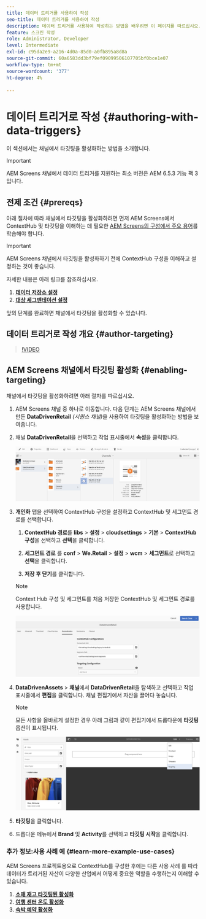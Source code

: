 ```yaml
---
title: 데이터 트리거를 사용하여 작성
seo-title: 데이터 트리거를 사용하여 작성
description: 데이터 트리거를 사용하여 작성하는 방법을 배우려면 이 페이지를 따르십시오.
feature: 스크린 작성
role: Administrator, Developer
level: Intermediate
exl-id: c95da2e9-a216-4d0a-85d0-a0fb895a8d8a
source-git-commit: 60a6583dd3bf79ef09099506107705bf0bce1e07
workflow-type: tm+mt
source-wordcount: '377'
ht-degree: 4%

---
```


# 데이터 트리거로 작성 {#authoring-with-data-triggers}

이 섹션에서는 채널에서 타깃팅을 활성화하는 방법을 소개합니다.

>[!IMPORTANT]
>
>AEM Screens 채널에서 데이터 트리거를 지원하는 최소 버전은 AEM 6.5.3 기능 팩 3입니다.

## 전제 조건 {#prereqs}

아래 절차에 따라 채널에서 타깃팅을 활성화하려면 먼저 AEM Screens에서 ContextHub 및 타깃팅을 이해하는 데 필요한 [AEM Screens의 구성에서 주요 용어](configuring-context-hub.md)를 학습해야 합니다.

>[!IMPORTANT]
>
>AEM Screens 채널에서 타깃팅을 활성화하기 전에 ContextHub 구성을 이해하고 설정하는 것이 좋습니다.

자세한 내용은 아래 링크를 참조하십시오.

1. **[데이터 저장소 설정](configuring-context-hub.md)**
1. **[대상 세그멘테이션 설정](configuring-context-hub.md)**

앞의 단계를 완료하면 채널에서 타깃팅을 활성화할 수 있습니다.

## 데이터 트리거로 작성 개요 {#author-targeting}

>[!VIDEO](https://video.tv.adobe.com/v/31921)

## AEM Screens 채널에서 타깃팅 활성화 {#enabling-targeting}

채널에서 타깃팅을 활성화하려면 아래 절차를 따르십시오.

1. AEM Screens 채널 중 하나로 이동합니다. 다음 단계는 AEM Screens 채널에서 만든 **DataDrivenRetail** *(시퀀스 채널)*&#x200B;을 사용하여 타깃팅을 활성화하는 방법을 보여줍니다.

1. 채널 **DataDrivenRetail**&#x200B;을 선택하고 작업 표시줄에서 **속성**&#x200B;을 클릭합니다.

   ![screen_shot_2019-05-01at43332pm](assets/screen_shot_2019-05-01at43332pm.png)

1. **개인화** 탭을 선택하여 ContextHub 구성을 설정하고 ContextHub 및 세그먼트 경로를 선택합니다.

   1. **ContextHub 경로**&#x200B;를 **libs** > **설정** > **cloudsettings** > **기본** > **ContextHub 구성**&#x200B;을 선택하고 **선택**&#x200B;을 클릭합니다.

   1. **세그먼트 경로** 를 **conf** > **We.Retail** > **설정** > **wcm** > **세그먼트**&#x200B;로 선택하고 **선택**&#x200B;을 클릭합니다.

   1. **저장 후 닫기**&#x200B;를 클릭합니다.
   >[!NOTE]
   >
   >Context Hub 구성 및 세그먼트를 처음 저장한 ContextHub 및 세그먼트 경로를 사용합니다.

   ![screen_shot_2019-05-01at44030pm](assets/screen_shot_2019-05-01at44030pm.png)

1. **DataDrivenAssets** > **채널**&#x200B;에서 **DataDrivenRetail**&#x200B;을 탐색하고 선택하고 작업 표시줄에서 **편집**&#x200B;을 클릭합니다. 채널 편집기에서 자산을 끌어다 놓습니다.

   >[!NOTE]
   >
   >모든 사항을 올바르게 설정한 경우 아래 그림과 같이 편집기에서 드롭다운에 **타깃팅** 옵션이 표시됩니다.

   ![screen_shot_2019-05-01at44231pm](assets/screen_shot_2019-05-01at44231pm.png)

1. **타깃팅**&#x200B;을 클릭합니다.

1. 드롭다운 메뉴에서 **Brand** 및 **Activity**&#x200B;를 선택하고 **타깃팅 시작**&#x200B;을 클릭합니다.

### 추가 정보:사용 사례 예 {#learn-more-example-use-cases}

AEM Screens 프로젝트용으로 ContextHub를 구성한 후에는 다른 사용 사례 를 따라 데이터가 트리거된 자산이 다양한 산업에서 어떻게 중요한 역할을 수행하는지 이해할 수 있습니다.

1. **[소매 재고 타깃팅된 활성화](retail-inventory-activation.md)**
1. **[여행 센터 온도 활성화](local-temperature-activation.md)**
1. **[숙박 예약 활성화](hospitality-reservation-activation.md)**
